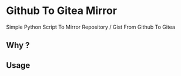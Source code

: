 # Github To Gitea Mirror
Simple Python Script To Mirror Repository / Gist From Github To Gitea

## Why ?

## Usage

